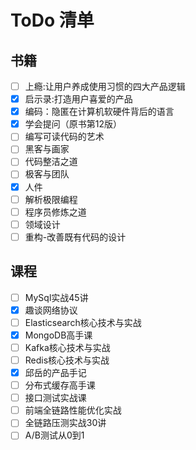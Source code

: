# ToDo 清单
## 书籍
- [ ] 上瘾:让用户养成使用习惯的四大产品逻辑
- [x] 启示录:打造用户喜爱的产品
- [x] 编码：隐匿在计算机软硬件背后的语言
- [x] 学会提问（原书第12版）
- [ ] 编写可读代码的艺术
- [ ] 黑客与画家
- [ ] 代码整洁之道
- [ ] 极客与团队
- [x] 人件
- [ ] 解析极限编程
- [ ] 程序员修炼之道
- [ ] 领域设计
- [ ] 重构-改善既有代码的设计

## 课程
- [ ] MySql实战45讲
- [x] 趣谈网络协议
- [ ] Elasticsearch核心技术与实战
- [x] MongoDB高手课
- [ ] Kafka核心技术与实战
- [ ] Redis核心技术与实战
- [x] 邱岳的产品手记 
- [ ] 分布式缓存高手课
- [ ] 接口测试实战课
- [ ] 前端全链路性能优化实战
- [ ] 全链路压测实战30讲
- [ ] A/B测试从0到1